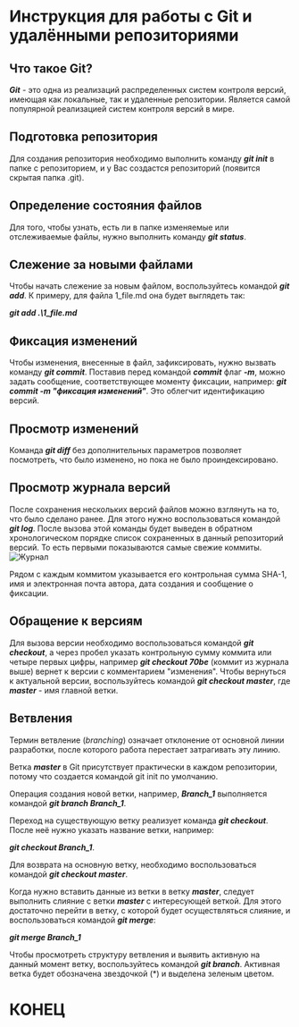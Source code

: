 # **Инструкция для работы с Git и удалёнными репозиториями**


## Что такое **Git**?

***Git*** - это одна из реализаций распределенных систем контроля версий, имеющая как локальные, так и удаленные репозитории. Является самой популярной реализацией систем контроля версий в мире.

## Подготовка репозитория
Для создания репозитория необходимо выполнить команду ***git init*** в папке с репозиторием, и у Вас создастся репозиторий (появится скрытая папка .git).


## Определение состояния файлов

Для того, чтобы узнать, есть ли в папке изменяемые или отслеживаемые файлы, нужно выполнить команду ***git status***.

## Слежение за новыми файлами

Чтобы начать слежение за новым файлом, воспользуйтесь командой ***git add***. К примеру, для файла 1_file.md она будет выглядеть так: 

***git add .\1_file.md***

## Фиксация изменений

Чтобы изменения, внесенные в файл, зафиксировать, нужно вызвать команду ***git commit***. Поставив перед командой ***commit*** флаг ***-m***, можно задать сообщение, соответствующее моменту фиксации, например: ***git commit -m "фиксация изменений"***. Это облегчит идентификацию версий.

## Просмотр изменений

Команда ***git diff*** без дополнительных параметров позволяет посмотреть, что было изменено, но пока не было проиндексировано.

## Просмотр журнала версий

После сохранения нескольких версий файлов можно взглянуть на то, что было сделано ранее. Для этого нужно воспользоваться командой ***git log***. После вызова этой команды будет выведен в обратном
хронологическом порядке список сохраненных в данный репозиторий версий. То есть первыми показываются самые свежие коммиты.
![Журнал](image_log.png)

Рядом с каждым коммитом указывается его контрольная сумма SHA-1, имя и электронная почта автора, дата создания и сообщение о фиксации.

## Обращение к версиям
Для вызова версии необходимо воспользоваться командой ***git checkout***, а через пробел указать контрольную сумму коммита или четыре первых цифры, например ***git checkout 70be*** (коммит из журнала выше) вернет к версии с комментарием "изменения". Чтобы вернуться к актуальной версии, воспользуйтесь командой ***git checkout master***, где ***master*** - имя главной ветки.

## Ветвления

Термин ветвление (*branching*) означает отклонение от основной линии разработки, после которого работа перестает затрагивать эту линию. 

Ветка ***master*** в Git присутствует практически в каждом репозитории, потому что создается командой git init по умолчанию.

Операция создания новой ветки, например, ***Branch_1*** выполняется командой ***git branch Branch_1***.

Переход на существующую ветку реализует команда ***git checkout***. После неё нужно указать название ветки, например:

***git checkout Branch_1***. 

Для возврата на основную ветку, необходимо воспользоваться командой ***git checkout master***.

Когда нужно вставить данные из ветки в ветку ***master***, следует выполнить слияние с ветки ***master*** с интересующей веткой. Для этого достаточно перейти в ветку, с которой будет осуществляться слияние, и воспользоваться командой ***git merge***:

***git merge Branch_1***

Чтобы просмотреть структуру ветвления и выявить активную на данный момент ветку, воспользуйтесь командой ***git branch***. Активная ветка будет обозначена звездочкой (*) и выделена зеленым цветом.

# КОНЕЦ

